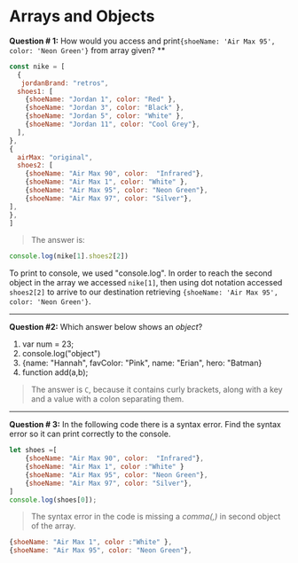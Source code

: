 # Arrays and Objects

**Question # 1:** How would you access and print`{shoeName: 'Air Max 95', color: 'Neon Green'}` from array given? **
```js
const nike = [
  {
   jordanBrand: "retros",
  shoes1: [
    {shoeName: "Jordan 1", color: "Red" },
    {shoeName: "Jordan 3", color: "Black" },
    {shoeName: "Jordan 5", color: "White" },
    {shoeName: "Jordan 11", color: "Cool Grey"},
  ],
},
{
  airMax: "original",
  shoes2: [
    {shoeName: "Air Max 90", color:  "Infrared"},
    {shoeName: "Air Max 1", color: "White" },
    {shoeName: "Air Max 95", color: "Neon Green"},
    {shoeName: "Air Max 97", color: "Silver"},
],
},
]
```


> The answer is:
  ```js
console.log(nike[1].shoes2[2])
 ```

 To print to console, we used "console.log". In order to reach the second object in the array we accessed `nike[1]`, then using dot notation accessed `shoes2[2]` to arrive to our destination retrieving `{shoeName: 'Air Max 95', color: 'Neon Green'}`.

---

**Question #2:** 
Which answer below shows an _object_?

1. var num = 23;
2. console.log("object")
3. {name: "Hannah", favColor: "Pink", name: "Erian", hero: "Batman}
4. function add(a,b);

> The answer is `C`, because it contains curly brackets, along with a key and a value with a colon separating them.

---
**Question # 3:** In the following code there is a syntax error. Find the syntax error so it can print correctly to the console.
```js
let shoes =[
    {shoeName: "Air Max 90", color:  "Infrared"},
    {shoeName: "Air Max 1", color :"White" }
    {shoeName: "Air Max 95", color: "Neon Green"},
    {shoeName: "Air Max 97", color: "Silver"},
]
console.log(shoes[0]);
```
> The syntax error in the code is missing a _comma(,)_ in second object of the array.
```js
{shoeName: "Air Max 1", color :"White" },
{shoeName: "Air Max 95", color: "Neon Green"},
```